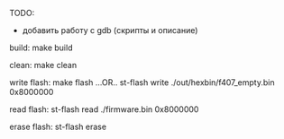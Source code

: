 TODO:
 - добавить работу с gdb (скрипты и описание)

build:
    make build

clean:
    make clean

write flash:
    make flash
    ...OR..
    st-flash write ./out/hexbin/f407_empty.bin 0x8000000

read flash:
    st-flash read ./firmware.bin 0x8000000

erase flash:
    st-flash erase

